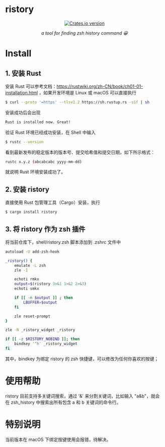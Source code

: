# ristory

<p align="center">
  <a href="https://crates.io/crates/ristory"
    ><img
      src="https://img.shields.io/crates/v/ristory?style=flat-square"
      alt="Crates.io version"
  /></a>
</p>

<p align="center">
<em> a tool for finding zsh history command 😀 </em>
</p>

# Install
## 1. 安装 Rust
安装 Rust 可以参考文档：https://rustwiki.org/zh-CN/book/ch01-01-installation.html ，如果开发环境是 Linux 或 macOS 可以直接执行
```bash
$ curl --proto '=https' --tlsv1.2 https://sh.rustup.rs -sSf | sh
```
安装成功后会出现
```bash
Rust is installed now. Great!
```
验证 Rust 环境已经成功安装，在 Shell 中输入
```bash
$ rustc --version
```
看到最新发布的稳定版本的版本号、提交哈希值和提交日期，如下所示格式：
```bash
rustc x.y.z (abcabcabc yyyy-mm-dd)
```
就说明 Rust 环境安装成功了。

## 2. 安装 ristory
直接使用 Rust 包管理工具（Cargo）安装，执行
```bash
$ cargo install ristory
```

## 3. 将 ristory 作为 zsh 插件
将当前仓库下，shell/ristory.zsh 脚本添加到 .zshrc 文件中
```bash
autoload -U add-zsh-hook

_ristory() {
	emulate -L zsh
	zle -I

	echoti rmkx
	output=$(ristory 3>&1 1>&2 2>&3)
	echoti smkx

	if [[ -n $output ]] ; then
		LBUFFER=$output
	fi

	zle reset-prompt
}

zle -N _ristory_widget _ristory

if [[ -z $RISTORY_NOBIND ]]; then
	bindkey '^h' _ristory_widget
fi
```
其中，bindkey 为绑定 ristory 的 zsh 快捷键，可以修改为任何你喜欢的按键；

# 使用帮助
ristory 目前支持多关键词搜索，通过 '&' 来分割关键词，比如输入 "a&b"，就会在 zsh_history 中搜索出所有包含 a 和 b 关键词的命令行。

# 特别说明
当前版本在 macOS 下绑定按键使用会报错，待解决。
